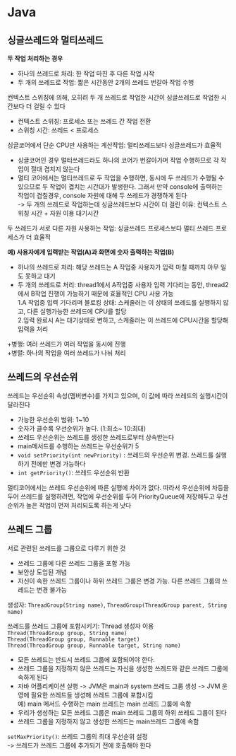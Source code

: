 # Java
## 싱글쓰레드와 멀티쓰레드

**두 작업 처리하는 경우**
- 하나의 쓰레드로 처리: 한 작업 마친 후 다른 작업 시작
- 두 개의 쓰레드로 작업: 짧은 시간동안 2개의 쓰레드 번갈아 작업 수행

컨텍스트 스위칭에 의해, 오히려 두 개 쓰레드로 작업한 시간이 싱글쓰레드로 작업한 시간보다 더 걸릴 수 있다<br>

- 컨텍스트 스위칭: 프로세스 또는 쓰레드 간 작업 전환
- 스위칭 시간: 쓰레드 < 프로세스

싱글코어에서 단순 CPU만 사용하는 계산작업: 멀티쓰레드보다 싱글쓰레드가 효율적

- 싱글코어인 경우 멀티쓰레드라도 하나의 코어가 번갈아가며 작업 수행하므로 각 작업이 절대 겹치지 않는다
- 멀티 코어에서는 멀티쓰레드로 두 작업을 수행하면, 동시에 두 쓰레드가 수행될 수 있으므로 두 작업이 겹치는 시간대가 발생한다. 그래서 만약 console에 출력하는 작업이 겹칠경우, console 자원에 대해 두 쓰레드가 경쟁하게 된다<br>
-> 두 개의 쓰레드로 작업하는데 싱글쓰레드보다 시간이 더 걸린 이유: 컨텍스트 스위칭 시간 + 자원 이용 대기시간

두 쓰레드가 서로 다른 자원 사용하는 작업: 싱글쓰레드 프로세스보다 멀티 쓰레드 프로세스가 더 효율적

**예) 사용자에게 입력받는 작업(A)과 화면에 숫자 출력하는 작업(B)**
- 하나의 쓰레드로 처리: 해당 쓰레드는 A 작업중 사용자가 입력 마칠 때까지 아무 일도 못하고 대기
- 두 개의 쓰레드로 처리: thread1에서 A작업중 사용자 입력 기다리는 동안, thread2에서 B작업 진행이 가능하기 때문에 효율적인 CPU 사용 가능<br>
1.A 작업중 입력 기다리며 블로킹 상태: 스케줄러는 이 상태의 쓰레드를 실행하지 않고, 다른 실행가능한 쓰레드에 CPU를 할당<br>
2.입력 완료시 A는 대기상태로 변하고, 스케줄러는 이 쓰레드에 CPU시간을 할당해 입력을 처리


+병행: 여러 쓰레드가 여러 작업을 동시에 진행<br>
+병렬: 하나의 작업을 여러 쓰레드가 나눠 처리

## 쓰레드의 우선순위
쓰레드는 우선순위 속성(멤버변수)를 가지고 있으며, 이 값에 따라 쓰레드의 실행시간이 달라진다

- 가능한 우선순위 범위: 1~10
- 숫자가 클수록 우선순위가 높다. (1:최소~ 10:최대)
- 쓰레드 우선순위는 쓰레드를 생성한 쓰레드로부터 상속받는다
- main메서드를 수행하는 쓰레드는 우선순위가 5
- `void setPriority(int newPriority)` : 쓰레드의 우선순위 변경. 쓰레드를 실행하기 전에만 변경 가능하다
- `int getPriority()`: 쓰레드 우선순위 반환

멀티코어에서는 쓰레드 우선순위에 따른 실행에 차이가 없다. 따라서 우선순위에 차등을 두어 쓰레드를 실행하려면, 작업에 우선순위를 두어 PriorityQueue에 저장해두고 우선순위가 높은 작업이 먼저 처리되도록 하는게 낫다

## 쓰레드 그룹
서로 관련된 쓰레드를 그룹으로 다루기 위한 것

- 쓰레드 그룹에 다른 쓰레드 그룹을 포함 가능
- 보안상 도입된 개념
- 자신이 속한 쓰레드 그룹이나 하위 쓰레드 그룹은 변경 가능. 다른 쓰레드 그룹의 쓰레드는 변경 불가능

생성자: `ThreadGroup(String name)`, `ThreadGroup(ThreadGroup parent, String name)`

쓰레드를 쓰레드 그룹에 포함시키기: Thread 생성자 이용 <br>
`Thread(ThreadGroup group, String name)`<br>
`Thread(ThreadGroup group, Runnable target)`<br>
`Thread(ThreadGroup group, Runnable target, String name)`<br>

- 모든 쓰레드는 반드시 쓰레드 그룹에 포함되어야 한다. 
- 쓰레드 그룹을 지정하지 않은 쓰레드는 자신을 생성한 쓰레드와 같은 쓰레드 그룹에 속하게 된다
- 자바 어플리케이션 실행 -> JVM은 main과 system 쓰레드 그룹 생성 -> JVM 운영에 필요한 쓰레드들 생성해 쓰레드 그룹에 포함시킴 <br>
예) main 메서드 수행하는 main 쓰레드는 main 쓰레드 그룹에 속함
- 우리가 생성하는 모든 쓰레드 그룹은 main 쓰레드 그룹의 하위 쓰레드 그룹이 된다
- 쓰레드 그룹을 지정하지 않고 생성한 쓰레드는 main쓰레드 그룹에 속함

`setMaxPriority()`: 쓰레드 그룹의 최대 우선순위 설정<br>
-> 쓰레드가 쓰레드 그룹에 추가되기 전에 호출해야 한다